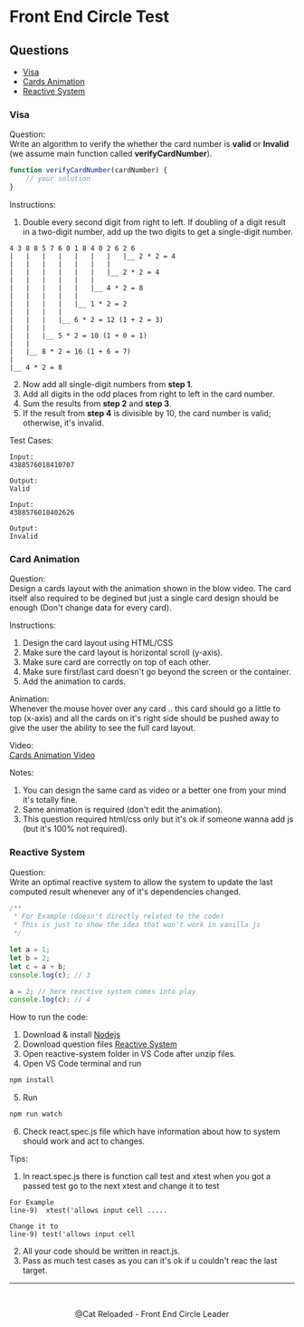 # Front End Circle Test

<!--
> Main Layout

-   Question
-   Instructions?
-   Test Cases
-   Notes?

---- -->

## Questions

-   [Visa](#visa)
-   [Cards Animation](#cards-animation)
-   [Reactive System](#reactive-system)

### Visa

Question:  
Write an algorithm to verify the whether the card number is **valid** or **Invalid** (we assume main function called **verifyCardNumber**).

```js
function verifyCardNumber(cardNumber) {
    // your solution
}
```

Instructions:

1. Double every second digit from right to left. If doubling of a digit result in a two-digit number, add up the two digits to get a single-digit number.

```
4 3 8 8 5 7 6 0 1 8 4 0 2 6 2 6
|   |   |   |   |   |   |   |__ 2 * 2 = 4
|   |   |   |   |   |   |
|   |   |   |   |   |   |__ 2 * 2 = 4
|   |   |   |   |   |
|   |   |   |   |   |__ 4 * 2 = 8
|   |   |   |   |
|   |   |   |   |__ 1 * 2 = 2
|   |   |   |
|   |   |   |__ 6 * 2 = 12 (1 + 2 = 3)
|   |   |
|   |   |__ 5 * 2 = 10 (1 + 0 = 1)
|   |
|   |__ 8 * 2 = 16 (1 + 6 = 7)
|
|__ 4 * 2 = 8
```

2. Now add all single-digit numbers from **step 1**.
3. Add all digits in the odd places from right to left in the card number.
4. Sum the results from **step 2** and **step 3**.
5. If the result from **step 4** is divisible by 10, the card number is valid; otherwise, it's invalid.

Test Cases:

```
Input:
4388576018410707

Output:
Valid
```

```
Input:
4388576018402626

Output:
Invalid
```

### Card Animation

Question:  
Design a cards layout with the animation shown in the blow video. The card itself also required to be degined but just a single card design should be enough (Don't change data for every card).

Instructions:

1. Design the card layout using HTML/CSS
2. Make sure the card layout is horizontal scroll (y-axis).
3. Make sure card are correctly on top of each other.
4. Make sure first/last card doesn't go beyond the screen or the container.
5. Add the animation to cards.

Animation:  
Whenever the mouse hover over any card .. this card should go a little to top (x-axis) and all the cards on it's right side should be pushed away to give the user the ability to see the full card layout.

Video:  
[Cards Animation Video](https://drive.google.com/file/d/1jwfbXdyrwUZ45pZl2Vky01oJ8EU3RE-1/view?usp=sharing)

Notes:

1. You can design the same card as video or a better one from your mind it's totally fine.
2. Same animation is required (don't edit the animation).
3. This question required html/css only but it's ok if someone wanna add js (but it's 100% not required).

### Reactive System

Question:  
Write an optimal reactive system to allow the system to update the last computed result whenever any of it's dependencies changed.

```js
/**
 * For Example (doesn't directly related to the code)
 * This is just to show the idea that won't work in vanilla js
 */

let a = 1;
let b = 2;
let c = a + b;
console.log(c); // 3

a = 2; // here reactive system comes into play
console.log(c); // 4
```

How to run the code:

1. Download & install [Nodejs](https://nodejs.org/en/)
2. Download question files [Reactive System](https://drive.google.com/file/d/1vcm3EIT68lkSBr85rcmIw3EJtEaubK-5/view?usp=sharing)
3. Open reactive-system folder in VS Code after unzip files.
4. Open VS Code terminal and run

```sh
npm install
```

5. Run

```sh
npm run watch
```

6. Check react.spec.js file which have information about how to system should work and act to changes.

Tips:

1. In react.spec.js there is function call test and xtest when you got a passed test go to the next xtest and change it to test

```
For Example
line-9)  xtest('allows input cell .....

Change it to
line-9) test('allows input cell
```

2. All your code should be written in react.js.
3. Pass as much test cases as you can it's ok if u couldn't reac the last target.

---

<br />
<p align="center">@Cat Reloaded - Front End Circle Leader</p>
